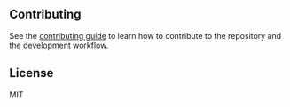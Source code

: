 ## Contributing

See the [contributing guide](CONTRIBUTING.md) to learn how to contribute to the repository and the development workflow.

## License

MIT
